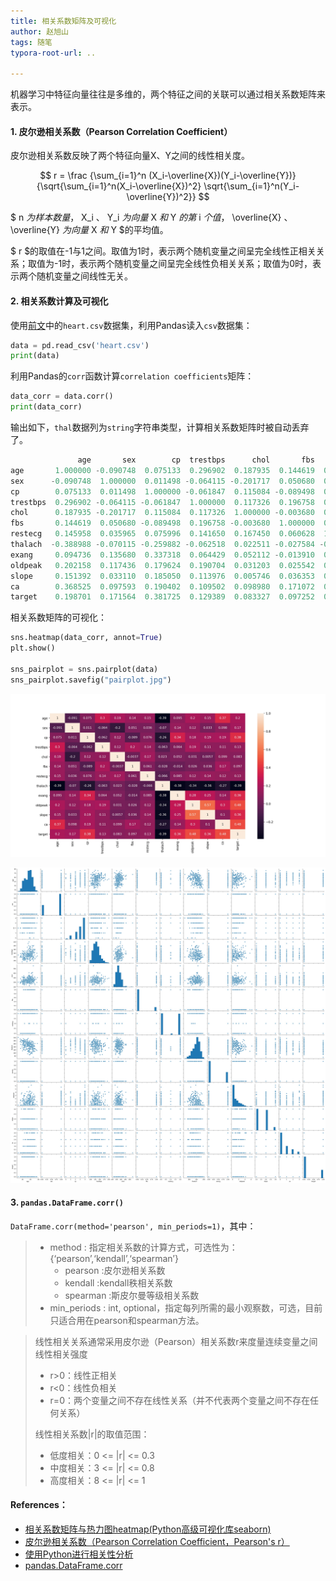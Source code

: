 ```yaml
---
title: 相关系数矩阵及可视化
author: 赵旭山
tags: 随笔
typora-root-url: ..

---
```




机器学习中特征向量往往是多维的，两个特征之间的关联可以通过相关系数矩阵来表示。

#### 1. 皮尔逊相关系数（Pearson Correlation Coefficient）

皮尔逊相关系数反映了两个特征向量X、Y之间的线性相关度。

$$ r = \frac {\sum_{i=1}^n (X_i-\overline{X})(Y_i-\overline{Y})}{\sqrt{\sum_{i=1}^n(X_i-\overline{X})^2} \sqrt{\sum_{i=1}^n(Y_i-\overline{Y})^2}} $$

$ n $为样本数量，$ X_i $、$ Y_i $为向量$ X $和$ Y $的第$ i $个值，$ \overline{X} $、$ \overline{Y} $为向量$ X $和$ Y $的平均值。

$ r $的取值在-1与1之间。取值为1时，表示两个随机变量之间呈完全线性正相关关系；取值为-1时，表示两个随机变量之间呈完全线性负相关关系；取值为0时，表示两个随机变量之间线性无关。

#### 2. 相关系数计算及可视化

使用[前文](https://yuwenxianglong.github.io/2020/04/05/TensorFlow%E4%B9%8B%E7%89%B9%E5%BE%81%E5%A4%84%E7%90%86%E5%92%8Cfeature_column.html)中的`heart.csv`数据集，利用Pandas读入`csv`数据集：

```python
data = pd.read_csv('heart.csv')
print(data)
```

利用Pandas的`corr`函数计算`correlation coefficients`矩阵：

```python
data_corr = data.corr()
print(data_corr)
```

输出如下，`thal`数据列为`string`字符串类型，计算相关系数矩阵时被自动丢弃了。

```python
               age       sex        cp  trestbps      chol       fbs   restecg   thalach     exang   oldpeak     slope        ca    target
age       1.000000 -0.090748  0.075133  0.296902  0.187935  0.144619  0.145958 -0.388988  0.094736  0.202158  0.151392  0.368525  0.198701
sex      -0.090748  1.000000  0.011498 -0.064115 -0.201717  0.050680  0.035965 -0.070115  0.135680  0.117436  0.033110  0.097593  0.171564
cp        0.075133  0.011498  1.000000 -0.061847  0.115084 -0.089498  0.075996 -0.259882  0.337318  0.179624  0.185050  0.190402  0.381725
trestbps  0.296902 -0.064115 -0.061847  1.000000  0.117326  0.196758  0.141650 -0.062518  0.064429  0.190704  0.113976  0.109502  0.129389
chol      0.187935 -0.201717  0.115084  0.117326  1.000000 -0.003680  0.167450  0.022511  0.052112  0.031203  0.005746  0.098980  0.083327
fbs       0.144619  0.050680 -0.089498  0.196758 -0.003680  1.000000  0.060628 -0.027584 -0.013910  0.025542  0.036353  0.171072  0.097252
restecg   0.145958  0.035965  0.075996  0.141650  0.167450  0.060628  1.000000 -0.065701  0.085440  0.115534  0.139777  0.121652  0.126169
thalach  -0.388988 -0.070115 -0.259882 -0.062518  0.022511 -0.027584 -0.065701  1.000000 -0.379367 -0.340969 -0.361260 -0.270660 -0.386459
exang     0.094736  0.135680  0.337318  0.064429  0.052112 -0.013910  0.085440 -0.379367  1.000000  0.278189  0.245470  0.138042  0.361026
oldpeak   0.202158  0.117436  0.179624  0.190704  0.031203  0.025542  0.115534 -0.340969  0.278189  1.000000  0.566642  0.298974  0.475324
slope     0.151392  0.033110  0.185050  0.113976  0.005746  0.036353  0.139777 -0.361260  0.245470  0.566642  1.000000  0.101242  0.359572
ca        0.368525  0.097593  0.190402  0.109502  0.098980  0.171072  0.121652 -0.270660  0.138042  0.298974  0.101242  1.000000  0.476613
target    0.198701  0.171564  0.381725  0.129389  0.083327  0.097252  0.126169 -0.386459  0.361026  0.475324  0.359572  0.476613  1.000000
```

相关系数矩阵的可视化：

```python
sns.heatmap(data_corr, annot=True)
plt.show()

sns_pairplot = sns.pairplot(data)
sns_pairplot.savefig("pairplot.jpg")
```



![](/assets/images/correlationCoefficientsHeatmap202004071446.jpg)



![](/assets/images/correlationCoefficientsPairplot202004071623.jpg)

#### 3. `pandas.DataFrame.corr()`

`DataFrame.corr(method='pearson', min_periods=1)`，其中：

> - method : 指定相关系数的计算方式，可选性为：{‘pearson’,‘kendall’,‘spearman’}      
>   - pearson :皮尔逊相关系数        
>   - kendall :kendall秩相关系数        
>   - spearman :斯皮尔曼等级相关系数        
> - min_periods : int, optional，指定每列所需的最小观察数，可选，目前只适合用在pearson和spearman方法。

> 线性相关关系通常采用皮尔逊（Pearson）相关系数r来度量连续变量之间线性相关强度
>
> - r>0：线性正相关
> - r<0：线性负相关
> - r=0：两个变量之间不存在线性关系（并不代表两个变量之间不存在任何关系）
>
> 线性相关系数|r|的取值范围：
>
> - 低度相关：0 <= |r| <= 0.3
> - 中度相关：3 <= |r| <= 0.8
> - 高度相关：8 <= |r| <= 1

#### References：

* [相关系数矩阵与热力图heatmap(Python高级可视化库seaborn)](https://blog.csdn.net/cymy001/article/details/79576019)
* [皮尔逊相关系数（Pearson Correlation Coefficient，Pearson's r）](https://www.cnblogs.com/HuZihu/p/10183502.html)
* [使用Python进行相关性分析](https://www.codercto.com/a/26515.html)
* [pandas.DataFrame.corr](https://pandas.pydata.org/pandas-docs/stable/reference/api/pandas.DataFrame.corr.html)

